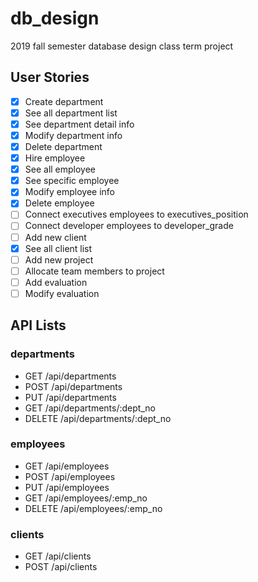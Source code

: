 # db_design

2019 fall semester database design class term project

## User Stories

- [x] Create department
- [x] See all department list
- [x] See department detail info
- [x] Modify department info
- [x] Delete department
- [x] Hire employee
- [x] See all employee
- [x] See specific employee
- [x] Modify employee info
- [x] Delete employee
- [ ] Connect executives employees to executives_position
- [ ] Connect developer employees to developer_grade
- [ ] Add new client
- [x] See all client list
- [ ] Add new project
- [ ] Allocate team members to project
- [ ] Add evaluation
- [ ] Modify evaluation

## API Lists

### departments

- GET /api/departments
- POST /api/departments
- PUT /api/departments
- GET /api/departments/:dept_no
- DELETE /api/departments/:dept_no

### employees

- GET /api/employees
- POST /api/employees
- PUT /api/employees
- GET /api/employees/:emp_no
- DELETE /api/employees/:emp_no

### clients

- GET /api/clients
- POST /api/clients
